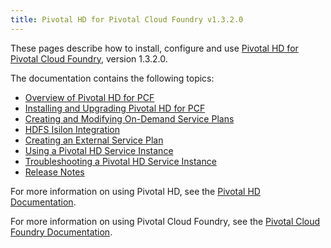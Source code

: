 ```yaml
---
title: Pivotal HD for Pivotal Cloud Foundry v1.3.2.0
---
```


These pages describe how to install, configure and use [Pivotal HD for Pivotal Cloud Foundry](https://network.pivotal.io/products/pivotal-hd-service), version 1.3.2.0.

The documentation contains the following topics:

* [Overview of Pivotal HD for PCF](overview.html)
* [Installing and Upgrading Pivotal HD for PCF](installation.html)
* [Creating and Modifying On-Demand Service Plans](service_plans.html)
* [HDFS Isilon Integration](isilon.html)
* [Creating an External Service Plan](external-service-plans.html)
* [Using a Pivotal HD Service Instance](data_service.html)
* [Troubleshooting a Pivotal HD Service Instance](troubleshooting.html)
* [Release Notes](relnotes.html)

For more information on using Pivotal HD, see the
[Pivotal HD Documentation](http://pivotalhd.docs.pivotal.io/doc/2010/index.html).

For more information on using Pivotal Cloud Foundry, see the
[Pivotal Cloud Foundry Documentation](http://docs.pivotal.io/pivotalcf).


